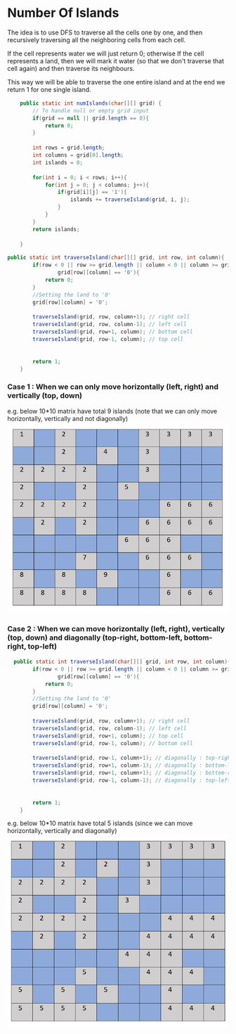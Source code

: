 # Number Of Islands

The idea is to use DFS to traverse all the cells one by one, and then recursively traversing all the neighboring cells from each cell. 

If the cell represents water we will just return 0; otherwise If the cell represents a land, then we will mark it water (so that we don't traverse that cell again) and then traverse its neighbours. 

This way we will be able to traverse the one entire island and at the end we return 1 for one single island.

```java
    public static int numIslands(char[][] grid) {
        // To handle null or empty grid input
        if(grid == null || grid.length == 0){
            return 0;
        }
        
        int rows = grid.length;
        int columns = grid[0].length;
        int islands = 0;
        
        for(int i = 0; i < rows; i++){
            for(int j = 0; j < columns; j++){
                if(grid[i][j] == '1'){
                    islands += traverseIsland(grid, i, j);
                }
            }
        }
        return islands;
        
    }
```

```java
public static int traverseIsland(char[][] grid, int row, int column){
        if(row < 0 || row >= grid.length || column < 0 || column >= grid[0].length ||
                grid[row][column] == '0'){
            return 0;
        }
        //Setting the land to '0'
        grid[row][column] = '0';
    
        traverseIsland(grid, row, column+1); // right cell
        traverseIsland(grid, row, column-1); // left cell
        traverseIsland(grid, row+1, column); // bottom cell
        traverseIsland(grid, row-1, column); // top cell
        
        
        return 1;
    }
```

### Case 1 : When we can only move horizontally (left, right) and vertically (top, down)
e.g. below 10*10 matrix have total 9 islands (note that we can only move horizontally, vertically and not diagonally)
![When we can move to only right left](right-left-top-down.PNG?raw=true "Title")


### Case 2 : When we can move horizontally (left, right), vertically (top, down) and diagonally (top-right, bottom-left, bottom-right, top-left)

```java
  public static int traverseIsland(char[][] grid, int row, int column){
        if(row < 0 || row >= grid.length || column < 0 || column >= grid[0].length ||
                grid[row][column] == '0'){
            return 0;
        }
        //Setting the land to '0'
        grid[row][column] = '0';
    
        traverseIsland(grid, row, column+1); // right cell
        traverseIsland(grid, row, column-1); // left cell
        traverseIsland(grid, row+1, column); // top cell
        traverseIsland(grid, row-1, column); // bottom cell
        
        traverseIsland(grid, row-1, column+1); // diagonally : top-right cell
        traverseIsland(grid, row+1, column-1); // diagonally : bottom-left cell
        traverseIsland(grid, row+1, column+1); // diagonally : bottom-right cell
        traverseIsland(grid, row-1, column-1); // diagonally : top-left cell
        
        
        return 1;
    }
```
e.g. below 10*10 matrix have total 5 islands (since we can move horizontally, vertically and diagonally)
![When we can move to only right left and diagonally](right-left-top-down-diagonal.PNG?raw=true "Title")
